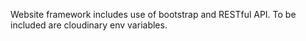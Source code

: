 Website framework includes use of bootstrap and RESTful API.  To be included are cloudinary env variables.

